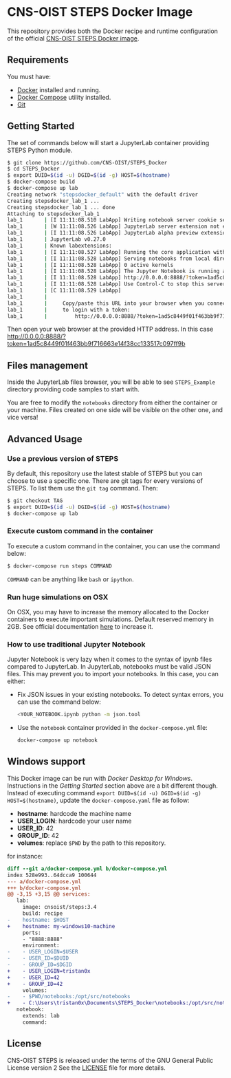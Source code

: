 # CNS-OIST STEPS Docker Image

This repository provides both the Docker recipe and runtime configuration
of the official
[CNS-OIST STEPS Docker image](https://hub.docker.com/repository/docker/cnsoist/steps).

## Requirements

You must have:
* [Docker](https://www.docker.com/community-edition) installed and running.
* [Docker Compose](https://docs.docker.com/compose) utility installed.
* [Git](https://git-scm.com/)

## Getting Started

The set of commands below will start a JupyterLab container providing
STEPS Python module.

```bash
$ git clone https://github.com/CNS-OIST/STEPS_Docker
$ cd STEPS_Docker
$ export DUID=$(id -u) DGID=$(id -g) HOST=$(hostname)
$ docker-compose build
$ docker-compose up lab
Creating network "stepsdocker_default" with the default driver
Creating stepsdocker_lab_1 ...
Creating stepsdocker_lab_1 ... done
Attaching to stepsdocker_lab_1
lab_1       | [I 11:11:08.510 LabApp] Writing notebook server cookie secret to /home/dummy/.local/share/jupyter/runtime/notebook_cookie_secret
lab_1       | [W 11:11:08.526 LabApp] JupyterLab server extension not enabled, manually loading...
lab_1       | [I 11:11:08.526 LabApp] JupyterLab alpha preview extension loaded from /opt/conda/lib/python2.7/site-packages/jupyterlab
lab_1       | JupyterLab v0.27.0
lab_1       | Known labextensions:
lab_1       | [I 11:11:08.527 LabApp] Running the core application with no additional extensions or settings
lab_1       | [I 11:11:08.528 LabApp] Serving notebooks from local directory: /opt/src/notebooks
lab_1       | [I 11:11:08.528 LabApp] 0 active kernels
lab_1       | [I 11:11:08.528 LabApp] The Jupyter Notebook is running at:
lab_1       | [I 11:11:08.528 LabApp] http://0.0.0.0:8888/?token=1ad5c8449f01f463bb9f716663e14f38cc133517c097ff9b
lab_1       | [I 11:11:08.528 LabApp] Use Control-C to stop this server and shut down all kernels (twice to skip confirmation).
lab_1       | [C 11:11:08.529 LabApp]
lab_1       |
lab_1       |     Copy/paste this URL into your browser when you connect for the first time,
lab_1       |     to login with a token:
lab_1       |         http://0.0.0.0:8888/?token=1ad5c8449f01f463bb9f716663e14f38cc133517c097ff9b

```

Then open your web browser at the provided HTTP address. In this case
http://0.0.0.0:8888/?token=1ad5c8449f01f463bb9f716663e14f38cc133517c097ff9b

## Files management

Inside the JupyterLab files browser, you will be able to see `STEPS_Example` directory
providing code samples to start with.

You are free to modify the `notebooks` directory from either the container or
your machine. Files created on one side will be visible on the other one, and vice versa!

## Advanced Usage

### Use a previous version of STEPS

By default, this repository use the latest stable of STEPS but you can choose to use a specific one. There are git tags for every versions of STEPS. To list them use the `git tag` command. Then:

```bash
$ git checkout TAG
$ export DUID=$(id -u) DGID=$(id -g) HOST=$(hostname)
$ docker-compose up lab
```

### Execute custom command in the container

To execute a custom command in the container, you can use the command below:

```bash
$ docker-compose run steps COMMAND
```

`COMMAND` can be anything like `bash` or `ipython`.

### Run huge simulations on OSX

On OSX, you may have to increase the memory allocated to the Docker containers
to execute important simulations. Default reserved memory in 2GB.
See official documentation [here](https://docs.docker.com/docker-for-mac/#memory)
to increase it.

### How to use traditional Jupyter Notebook

Jupyter Notebook is very lazy when it comes to the syntax of ipynb files compared
to JupyterLab. In JupyterLab, notebooks must be valid JSON files. This may prevent
you to import your notebooks. In this case, you can either:

* Fix JSON issues in your existing notebooks. To detect syntax errors, you can
  use the command below:

    ```bash
    <YOUR_NOTEBOOK.ipynb python -m json.tool
    ```
* Use the `notebook` container provided in the `docker-compose.yml` file:

    ```bash
    docker-compose up notebook
    ```

## Windows support

This Docker image can be run with _Docker Desktop for Windows_. Instructions in the *Getting Started* section above are a bit different though. Instead of executing command `export DUID=$(id -u) DGID=$(id -g) HOST=$(hostname)`, update the `docker-compose.yaml` file as follow:

* **hostname**: hardcode the machine name
* **USER_LOGIN**: hardcode your user name
* **USER_ID**: 42
* **GROUP_ID**: 42
* **volumes**: replace `$PWD` by the path to this repository.

for instance:
```diff
diff --git a/docker-compose.yml b/docker-compose.yml
index 528e993..64dcca9 100644
--- a/docker-compose.yml
+++ b/docker-compose.yml
@@ -3,15 +3,15 @@ services:
   lab:
     image: cnsoist/steps:3.4
     build: recipe
-    hostname: $HOST
+    hostname: my-windows10-machine
     ports:
     - "8888:8888"
     environment:
-    - USER_LOGIN=$USER
-    - USER_ID=$DUID
-    - GROUP_ID=$DGID
+    - USER_LOGIN=tristan0x
+    - USER_ID=42
+    - GROUP_ID=42
     volumes:
-    - $PWD/notebooks:/opt/src/notebooks
+    - C:\Users\tristan0x\Documents\STEPS_Docker\notebooks:/opt/src/notebooks
   notebook:
     extends: lab
     command:
```

## License

CNS-OIST STEPS is released under the terms of the GNU General Public License version 2
See the [LICENSE](./LICENSE) file for more details.
